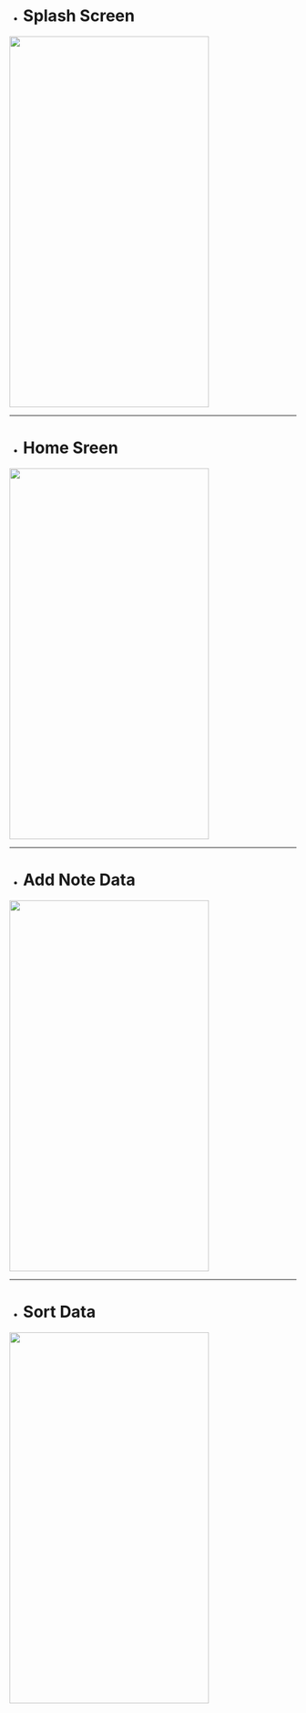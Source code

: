 <ul>
  <li>
    <h1> Splash Screen </h1>
  </li>
</ul>
<img src="https://github.com/AdityaYadav777/Good-Note-Ux/assets/97823134/d04926e5-909d-4b73-a570-79d5eab64d67" width="350" height="650">

<hr>

<ul>
  <li>
    <h1> Home Sreen </h1>
  </li>
</ul>
<img src="https://github.com/AdityaYadav777/Good-Note-Ux/assets/97823134/b7e4fdc5-4a67-4955-92c0-9b213d76b9bf" width="350" height="650">

<hr>

<ul>
  <li>
    <h1> Add Note Data </h1>
  </li>
</ul>
<img src="https://github.com/AdityaYadav777/Good-Note-Ux/assets/97823134/52c816f3-d69d-4d52-aedd-3572866d5247" width="350" height="650">

<hr>

<ul>
  <li>
    <h1> Sort Data </h1>
  </li>
</ul>
<img src="https://github.com/AdityaYadav777/Good-Note-Ux/assets/97823134/6d4c1e5f-0acd-4a80-acb1-eb8f9675ff66" width="350" height="650">





